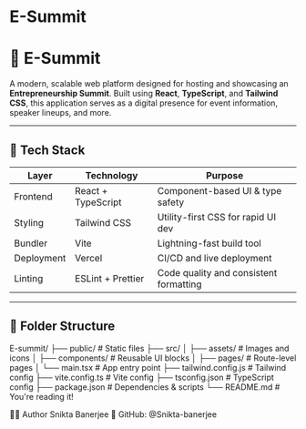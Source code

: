 # E-Summit
# 🚀 E-Summit

A modern, scalable web platform designed for hosting and showcasing an **Entrepreneurship Summit**. Built using **React**, **TypeScript**, and **Tailwind CSS**, this application serves as a digital presence for event information, speaker lineups, and more.

---

## 🧱 Tech Stack

| Layer        | Technology              | Purpose                               |
|--------------|--------------------------|----------------------------------------|
| Frontend     | React + TypeScript       | Component-based UI & type safety       |
| Styling      | Tailwind CSS             | Utility-first CSS for rapid UI dev     |
| Bundler      | Vite                     | Lightning-fast build tool              |
| Deployment   | Vercel                   | CI/CD and live deployment              |
| Linting      | ESLint + Prettier        | Code quality and consistent formatting |

---

## 📂 Folder Structure
E-summit/
├── public/ # Static files
├── src/
│ ├── assets/ # Images and icons
│ ├── components/ # Reusable UI blocks
│ ├── pages/ # Route-level pages
│ └── main.tsx # App entry point
├── tailwind.config.js # Tailwind config
├── vite.config.ts # Vite config
├── tsconfig.json # TypeScript config
├── package.json # Dependencies & scripts
└── README.md # You're reading it!

👨‍💻 Author
Snikta Banerjee
🔗 GitHub: @Snikta-banerjee


